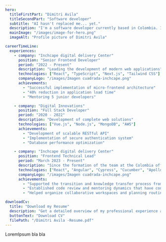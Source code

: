 ```yaml
---
hero:
  titleFirstPart: "Dimitri Avila"
  titleSecondPart: "Software developer"
  subtitle: "AI hasn't replaced me... yet."
  description: "I'm a software developer currently based in Colombia. I'm passionate about building digital experiences that blend functionality and design. I enjoy staying in sync with the fast pace of technology and make an effort to process new tools and trends step by step — with curiosity and no rush."
  mainImage: "/images/image-for-hero.png"
  imageAlt: "Profile picture of Dimitri Avila"

careerTimeLine:
  experiences:
    - company: "Inchcape digital delivery Center"
      position: "Senior Frontend Developer"
      period: "2022 - Present"
      description: "Leading the development of modern web applications"
      technologies: ["React", "TypeScript", "Next.js", "Tailwind CSS"]
      companyLogo: "/images/Imagen cuadrada-inchcape.png"
      achievements:
        - "Successful implementation of micro-frontend architecture"
        - "40% reduction in application load time"
        - "Mentoring 5 junior developers"

    - company: "Digital Innovations"
      position: "Full Stack Developer"
      period: "2020 - 2022"
      description: "Development of complete web solutions"
      technologies: ["Vue.js", "Node.js", "MongoDB", "AWS"]
      achievements:
        - "Development of scalable RESTful API"
        - "Implementation of secure authentication system"
        - "Database performance optimization"

    - company: "Inchcape digital delivery Center"
      position: "Frontend Technical Lead"
      period: "March 2023 - Present"
      description: "Since the formation of the team at the Colombia office, I have had the opportunity to support the growth of the frontend development area. I have contributed to the knowledge transfer from the teams in the Philippines and in building a technical foundation that allows us to maintain, improve, and evolve the company's digital products. My focus has been on supporting the team both technically and organizationally, always seeking clear communication and sustainable best practices."
      technologies: ["React", "Angular", "Cypress", "Cucumber", "Apollo GraphQL", "PHP", "Azure"]
      companyLogo: "/images/Imagen cuadrada-inchcape.png"
      achievements:
        - "Supported the transition and knowledge transfer process from the teams in the Philippines, enabling the local team to progressively assume technical responsibilities."
        - "Established code review and mentoring dynamics that have contributed to improving development quality and resolving blockages more smoothly."
        - "Helped organize collaborative workspaces and planning routines that have strengthened team cohesion and clarity in objectives."

downloadCv:
  title: "Download my Resume"
  description: "Get a detailed overview of my professional experience and skills"
  buttonText: "Download CV"
  filePath: "/Dimitri Avila -Resume.pdf"
---
```


LoremIpsum bla bla